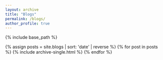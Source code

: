 ```yaml
---
layout: archive
title: "Blogs"
permalink: /blogs/
author_profile: true
---
```


{% include base_path %}

{% assign posts = site.blogs | sort: 'date' | reverse %}
{% for post in posts %}
  {% include archive-single.html %}
{% endfor %}
